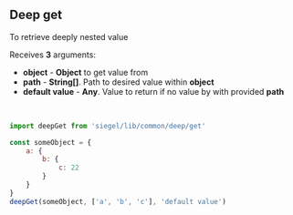 ## Deep get

To retrieve deeply nested value

Receives **3** arguments:
- **object** - **Object** to get value from
- **path** - **String[]**. Path to desired value within **object**
- **default value** - **Any**. Value to return if no value by with provided **path**

<br />

```js
import deepGet from 'siegel/lib/common/deep/get'

const someObject = {
    a: {
        b: {
            c: 22
        }
    }
}
deepGet(someObject, ['a', 'b', 'c'], 'default value')